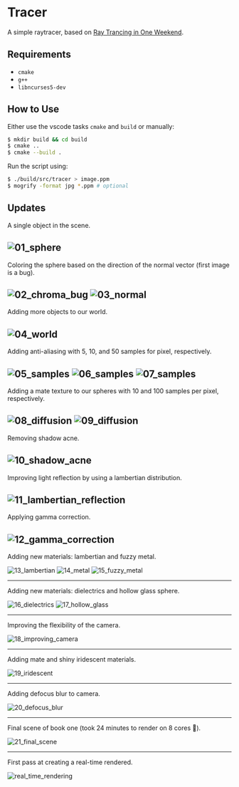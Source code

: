 # Tracer

A simple raytracer, based on [Ray Trancing in One Weekend](https://raytracing.github.io/books/RayTracingInOneWeekend.html).

## Requirements

- `cmake`
- `g++`
- `libncurses5-dev`

## How to Use

Either use the vscode tasks `cmake` and `build` or manually:
```sh
$ mkdir build && cd build
$ cmake ..
$ cmake --build .
```

Run the script using:
```sh
$ ./build/src/tracer > image.ppm
$ mogrify -format jpg *.ppm # optional
```

## Updates

A single object in the scene.

![01_sphere](./images/01_sphere.jpg)
---

Coloring the sphere based on the direction of the normal vector (first image is a bug).

![02_chroma_bug](./images/02_chroma_BUG.jpg)
![03_normal](./images/03_normal.jpg)
---

Adding more objects to our world.

![04_world](./images/04_world.jpg)
---

Adding anti-aliasing with 5, 10, and 50 samples for pixel, respectively.

![05_samples](./images/05_aliasing_5samples.jpg)
![06_samples](./images/06_aliasing_10samples.jpg)
![07_samples](./images/07_aliasing_50samples.jpg)
---

Adding a mate texture to our spheres with 10 and 100 samples per pixel, respectively.

![08_diffusion](./images/08_diffusion_10samples.jpg)
![09_diffusion](./images/09_diffusion_100samples.jpg)
---

Removing shadow acne.

![10_shadow_acne](./images/10_shadow_acne.jpg)
---

Improving light reflection by using a lambertian distribution.

![11_lambertian_reflection](./images/11_lambertian_reflection.jpg)
---

Applying gamma correction.

![12_gamma_correction](./images/12_gamma_correction.jpg)
---

Adding new materials: lambertian and fuzzy metal.

![13_lambertian](./images/13_lambertian.jpg)
![14_metal](./images/14_metal.jpg)
![15_fuzzy_metal](./images/15_fuzzy_metal.jpg)

---

Adding new materials: dielectrics and hollow glass sphere.

![16_dielectrics](./images/16_dielectrics.jpg)
![17_hollow_glass](./images/17_hollow_glass.jpg)

---

Improving the flexibility of the camera.

![18_improving_camera](./images/18_position.jpg)

---

Adding mate and shiny iridescent materials.

![19_iridescent](./images/19_iridescent.jpg)

---

Adding defocus blur to camera.

![20_defocus_blur](./images/20_defocus_blur.jpg)

---

Final scene of book one (took 24 minutes to render on 8 cores 🤡).

![21_final_scene](./images/21_final_scene_book1.jpg)

---

First pass at creating a real-time rendered.

![real_time_rendering](./demos/initial_real_time_renderer.gif)